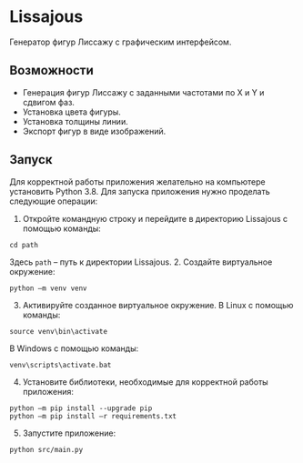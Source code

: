 # Lissajous

Генератор фигур Лиссажу с графическим интерфейсом.

## Возможности
* Генерация фигур Лиссажу с заданными частотами по X и Y и сдвигом фаз.
* Установка цвета фигуры.
* Установка толщины линии.
* Экспорт фигур в виде изображений.

## Запуск
Для корректной работы приложения желательно на компьютере установить Python 3.8.
Для запуска приложения нужно проделать следующие операции:
1.	Откройте командную строку и перейдите в директорию Lissajous с помощью команды:
```
cd path
```
Здесь ```path``` – путь к директории Lissajous.
2.	Создайте виртуальное окружение:
```
python –m venv venv
```
3.	Активируйте созданное виртуальное окружение. В Linux с помощью команды:
```
source venv\bin\activate
```
В Windows с помощью команды:
```
venv\scripts\activate.bat
```
4.	Установите библиотеки, необходимые для корректной работы приложения:
```
python –m pip install --upgrade pip
python –m pip install –r requirements.txt
```
5.	Запустите приложение:
```
python src/main.py
```
